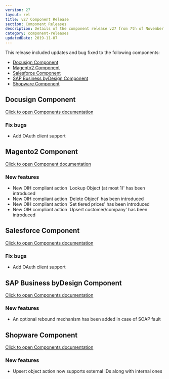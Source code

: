 ```yaml
---
version: 27
layout: rel
title: v27 Component Release
section: Component Releases
description: Details of the component release v27 from 7th of November 2019
category: component-releases
updatedDate: 2019-11-07
---
```


This release included updates and bug fixed to the following components:

*   [Docusign Component](#docusign-component)
*   [Magento2 Component](#magento2-component)
*   [Salesforce Component](#salesforce-component)
*   [SAP Business byDesign Component](#sap-business-bydesign-component)
*   [Shopware Component](#shopware-component)

## Docusign Component

[Click to open Components documentation](/components/docusign/)

### Fix bugs

* Add OAuth client support

## Magento2 Component

[Click to open Component documentation](/components/magento2/)

### New features

* New OIH compliant action 'Lookup Object (at most 1)' has been introduced
* New OIH compliant action 'Delete Object' has been introduced
* New OIH compliant action 'Set tiered prices' has been introduced
* New OIH compliant action 'Upsert customer/company' has been introduced

## Salesforce Component

[Click to open Components documentation](/components/salesforce/)

### Fix bugs

* Add OAuth client support

## SAP Business byDesign Component

[Click to open Components documentation](/components/sap-bydesign/)

### New features

* An optional rebound mechanism has been added in case of SOAP fault

## Shopware Component

[Click to open Components documentation](/components/shopware/)

### New features

* Upsert object action now supports external IDs along with internal ones
